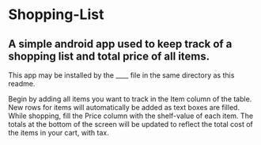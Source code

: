 # Shopping-List
A simple android app used to keep track of a shopping list and total price of all items.
----------------------------------------------------------------------------------------
This app may be installed by the ____ file in the same directory as this readme.

Begin by adding all items you want to track in the Item column of the table. New rows 
for items will automatically be added as text boxes are filled. While shopping, fill
the Price column with the shelf-value of each item. The totals at the bottom of the
screen will be updated to reflect the total cost of the items in your cart, with tax.


